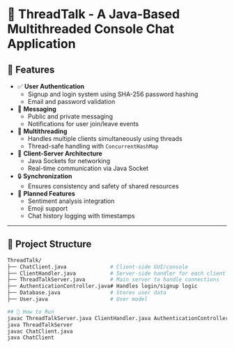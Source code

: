 # 🧵 ThreadTalk - A Java-Based Multithreaded Console Chat Application
## 🚀 Features

- ✅ **User Authentication**
  - Signup and login system using SHA-256 password hashing
  - Email and password validation
- 💬 **Messaging**
  - Public and private messaging
  - Notifications for user join/leave events
- 🧵 **Multithreading**
  - Handles multiple clients simultaneously using threads
  - Thread-safe handling with `ConcurrentHashMap`
- 📡 **Client-Server Architecture**
  - Java Sockets for networking
  - Real-time communication via Java Socket
- 🔒 **Synchronization**
  - Ensures consistency and safety of shared resources
- 🧠 **Planned Features**
  - Sentiment analysis integration
  - Emoji support
  - Chat history logging with timestamps

---

## 🧩 Project Structure

```bash
ThreadTalk/
├── ChatClient.java              # Client-side GUI/console
├── ClientHandler.java           # Server-side handler for each client
├── ThreadTalkServer.java        # Main server to handle connections
├── AuthenticationController.java# Handles login/signup logic
├── Database.java                # Stores user data
├── User.java                    # User model

## 🧩 How to Run
javac ThreadTalkServer.java ClientHandler.java AuthenticationController.java Database.java User.java
java ThreadTalkServer
javac ChatClient.java
java ChatClient



